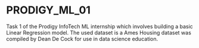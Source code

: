 # PRODIGY_ML_01
Task 1 of the Prodigy InfoTech ML internship which involves building a basic Linear Regression model. The used dataset is a Ames Housing dataset was compiled by Dean De Cock for use in data science education.
